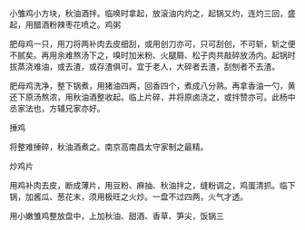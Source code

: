 小雏鸡小方块，秋油酒拌。临唤时拿起，放滚油内灼之，起锅又灼，连灼三回，盛起，用醋酒粉辣枣花喷之。鸡粥

肥母鸡一只，用刀将两补肉去皮细刮，或用创刀亦可，只可刮创，不可斩，斩之便不腻矣。再用余难熬汤下之，嗅时加米粉、火腿屑、松子肉共敲碎放汤内。起锅时拔蒸浇难油，或去渣，或存渣俱可。宜于老人，大碎者去渣，刮刨者不去渣。

肥母鸡洗净，整下锅煮，用猪油四两，回香四个，煮成八分熟。再拿香油一勺，黄还下原汤熬浓，用秋油酒整收起。临上片碎，并将原卤浇之，或拌赞亦可。此杨中丞家法也，方辅兄家亦好。

捶鸡

将整难捶碎，秋油酒煮之。南京高南昌太守家制之最精。

炒鸡片

用鸡补肉去皮，断成薄片，用豆粉、麻抽、秋油拌之，缝粉调之，鸡蛋清抓。临下锅，加酱瓜、葱花末，须用极旺之火炒。一盘不过四两，火气才透。

用小嫩雏鸡整放盘中，上加秋油、甜酒、香草、笋尖，饭锅三